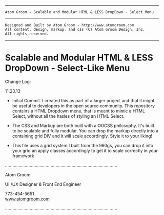 * * *    	
    
    Atom Groom - Scalable and Modular HTML & LESS DropDown - Select Menu
    	
* * *  

    Designed and Built by Atom Groom - http://www.atomgroom.com
    All content, design, markup, and css (C) Atom Groom Design, Inc.
    All rights reserved.
    
* * *

# Scalable and Modular HTML & LESS DropDown - Select-Like Menu

Change Log:

11.20.13

* Initial Commit.  I created this as part of a larger project and that it might be useful to developers in the open source community.  This repository contains a HTML Dropdown menu, that is meant to mimic a HTML Select, without all the hasles of styling an HTML Select.

* The CSS and Markup are both built with a OOCSS philosophy.  It's built to be scalable and fully modular.  You can drop the markup directly into a containing grid DIV and it will scale accordingly.  Style it to your liking!  

* This file uses a grid system I built from the 960gs, you can drop it into your grid an apply classes accordingly to get it to scale correctly in your framework


...........................................................................................

Atom Groom  

UI /UX Designer & Front End Engineer  

773-454-5651  
www.atomgroom.com  

...........................................................................................